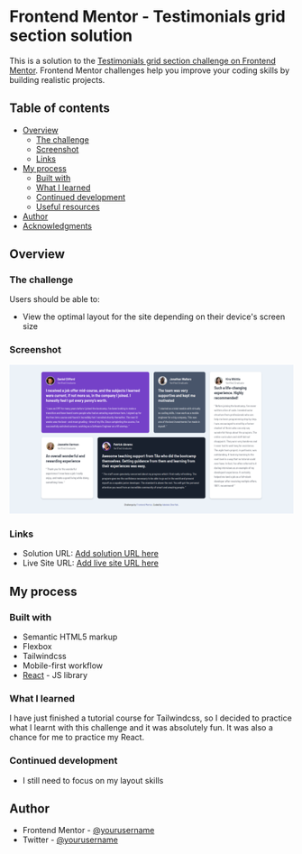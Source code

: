 # Frontend Mentor - Testimonials grid section solution

This is a solution to the [Testimonials grid section challenge on Frontend Mentor](https://www.frontendmentor.io/challenges/testimonials-grid-section-Nnw6J7Un7). Frontend Mentor challenges help you improve your coding skills by building realistic projects. 

## Table of contents

- [Overview](#overview)
  - [The challenge](#the-challenge)
  - [Screenshot](#screenshot)
  - [Links](#links)
- [My process](#my-process)
  - [Built with](#built-with)
  - [What I learned](#what-i-learned)
  - [Continued development](#continued-development)
  - [Useful resources](#useful-resources)
- [Author](#author)
- [Acknowledgments](#acknowledgments)


## Overview

### The challenge

Users should be able to:

- View the optimal layout for the site depending on their device's screen size

### Screenshot

![](public/images/Frontend%20Mentor%20-%20Testimonails%20Grid%20Section.png)

### Links

- Solution URL: [Add solution URL here](https://your-solution-url.com)
- Live Site URL: [Add live site URL here](https://your-live-site-url.com)

## My process

### Built with

- Semantic HTML5 markup
- Flexbox
- Tailwindcss
- Mobile-first workflow
- [React](https://reactjs.org/) - JS library


### What I learned

I have just finished a tutorial course for Tailwindcss, so I decided to practice what I learnt with this challenge and it was absolutely fun. It was also a chance for me to practice my React.


### Continued development

- I still need to focus on my layout skills


## Author

- Frontend Mentor - [@yourusername](https://www.frontendmentor.io/profile/Sherifah)
- Twitter - [@yourusername](https://www.twitter.com/adelekesherifah)
